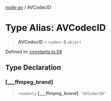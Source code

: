 [node-av](../globals.md) / AVCodecID

# Type Alias: AVCodecID

> **AVCodecID** = `number` & `object`

Defined in: [constants.ts:59](https://github.com/seydx/av/blob/f8631fc881b394300b1479f511d55cf1c370a87f/src/constants/constants.ts#L59)

## Type Declaration

### \[\_\_\_ffmpeg\_brand\]

> `readonly` **\[\_\_\_ffmpeg\_brand\]**: `"AVCodecID"`
